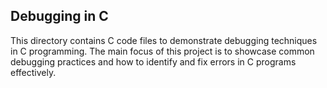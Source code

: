 ## Debugging in C
This directory contains C code files to demonstrate debugging techniques in C programming. The main focus of this project is to showcase common debugging practices and how to identify and fix errors in C programs effectively.
